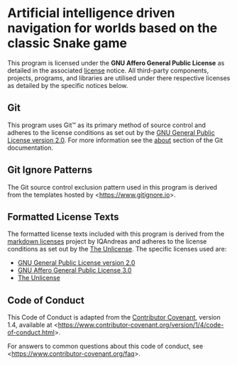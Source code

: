 # Artificial intelligence driven navigation for worlds based on the classic Snake game

This program is licensed under the **GNU Affero General Public License** as detailed in the associated [license] notice. All 
third-party components, projects, programs, and libraries are utilised under there respective licenses as detailed by the specific
notices below.

[license]: license.md

## Git

This program uses Git&trade; as its primary method of source control and adheres to the license conditions as set out by the 
[GNU General Public License version 2.0]. For more information see the [about] section of the Git documentation.

[GNU General Public License version 2.0]: legal/gnu-gpl-v2.0.md
[about]: https://git-scm.com/about/free-and-open-source

## Git Ignore Patterns

The Git source control exclusion pattern used in this program is derived from the templates hosted by
&lt;<https://www.gitignore.io>&gt;.


## Formatted License Texts

The formatted license texts included with this program is derived from the [markdown licenses] project by IQAndreas and adheres to
the license conditions as set out by the [The Unlicense]. The specific licenses used are:
* [GNU General Public License version 2.0]
* [GNU Affero General Public License 3.0]
* [The Unlicense]

[markdown licenses]: https://github.com/IQAndreas/markdown-licenses
[The Unlicense]: legal/unlicense.md
[GNU General Public License version 2.0]: legal/gnu-gpl-v2.0.md
[GNU Affero General Public License 3.0]: legal/gnu-agpl-v3.0.md

## Code of Conduct

This Code of Conduct is adapted from the [Contributor Covenant], version 1.4, available at 
&lt;<https://www.contributor-covenant.org/version/1/4/code-of-conduct.html>&gt;.

[Contributor Covenant]: https://www.contributor-covenant.org

For answers to common questions about this code of conduct, see &lt;<https://www.contributor-covenant.org/faq>&gt;.
